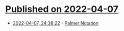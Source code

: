 # [Published on 2022-04-07](index.md)

* [2022-04-07, 24:38:22](https://news.ycombinator.com/item?id=30939252) - [Palmer Notation](https://en.wikipedia.org/wiki/Palmer_notation)
